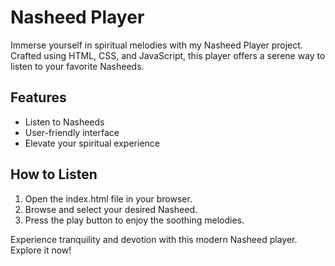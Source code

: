 # Nasheed Player

Immerse yourself in spiritual melodies with my Nasheed Player project. Crafted using HTML, CSS, and JavaScript, this player offers a serene way to listen to your favorite Nasheeds.

## Features

- Listen to Nasheeds
- User-friendly interface
- Elevate your spiritual experience

## How to Listen

1. Open the index.html file in your browser.
2. Browse and select your desired Nasheed.
3. Press the play button to enjoy the soothing melodies.

Experience tranquility and devotion with this modern Nasheed player. Explore it now!
